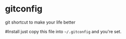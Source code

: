 # gitconfig
git shortcut to make your life better

#Install
just copy this file into `~/.gitconfig` and you're set. 